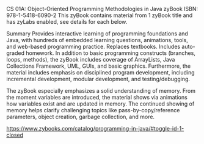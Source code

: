 CS 01A: Object-Oriented Programming Methodologies in Java
zyBook ISBN: 978-1-5418-6090-2
This zyBook contains material from 1 zyBook title and has zyLabs enabled, see details for each below.

Summary
Provides interactive learning of programming foundations and Java, with hundreds of embedded learning questions, animations, tools, and web-based programming practice. Replaces textbooks. Includes auto-graded homework. In addition to basic programming constructs (branches, loops, methods), the zyBook includes coverage of ArrayLists, Java Collections Framework, UML, GUIs, and basic graphics. Furthermore, the material includes emphasis on disciplined program development, including incremental development, modular development, and testing/debugging.

The zyBook especially emphasizes a solid understanding of memory. From the moment variables are introduced, the material shows via animations how variables exist and are updated in memory. The continued showing of memory helps clarify challenging topics like pass-by-copy/reference parameters, object creation, garbage collection, and more.

https://www.zybooks.com/catalog/programming-in-java/#toggle-id-1-closed
